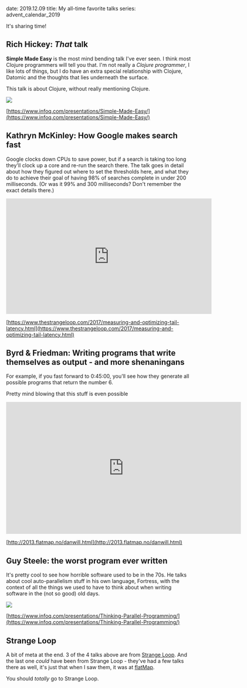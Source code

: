 date: 2019.12.09
title: My all-time favorite talks
series: advent_calendar_2019

It's sharing time!

## Rich Hickey: _That_ talk

**Simple Made Easy** is the most mind bending talk I've ever seen. I think most Clojure programmers will tell you that. I'm not really a _Clojure programmer_, I like lots of things, but I do have an extra special relationship with Clojure, Datomic and the thoughts that lies underneath the surface.

This talk is about Clojure, without really mentioning Clojure.

<a href="https://www.infoq.com/presentations/Simple-Made-Easy/">
<p><img src="/static/posts/all_time_favorite_talks/simple_made_easy.jpg">


[https://www.infoq.com/presentations/Simple-Made-Easy/](https://www.infoq.com/presentations/Simple-Made-Easy/)

## Kathryn McKinley: How Google makes search fast

Google clocks down CPUs to save power, but if a search is taking too long they'll clock up a core and re-run the search there. The talk goes in detail about how they figured out where to set the thresholds here, and what they do to achieve their goal of having 98% of searches complete in under 200 milliseconds. (Or was it 99% and 300 milliseconds? Don't remember the exact details there.)

<iframe width="560" height="315" src="https://www.youtube.com/embed/_Zoa3xkzgFk" frameborder="0" allow="accelerometer; autoplay; encrypted-media; gyroscope; picture-in-picture" allowfullscreen></iframe>

[https://www.thestrangeloop.com/2017/measuring-and-optimizing-tail-latency.html](https://www.thestrangeloop.com/2017/measuring-and-optimizing-tail-latency.html)

## Byrd & Friedman: Writing programs that write themselves as output - and more shenaningans

For example, if you fast forward to 0:45:00, you'll see how they generate all possible programs that return the number 6.

Pretty mind blowing that this stuff is even possible

<iframe title="vimeo-player" src="https://player.vimeo.com/video/66548859" width="640" height="360" frameborder="0" allowfullscreen></iframe>

[http://2013.flatmap.no/danwill.html](http://2013.flatmap.no/danwill.html)

## Guy Steele: the worst program ever written

It's pretty cool to see how horrible software used to be in the 70s. He talks about cool auto-parallelism stuff in his own language, Fortress, with the context of all the things we used to have to think about when writing software in the (not so good) old days.

<a href="https://www.infoq.com/presentations/Thinking-Parallel-Programming/">
<p><img src="/static/posts/all_time_favorite_talks/parallell_programming.jpg">

[https://www.infoq.com/presentations/Thinking-Parallel-Programming/](https://www.infoq.com/presentations/Thinking-Parallel-Programming/)

## Strange Loop

A bit of meta at the end. 3 of the 4 talks above are from [Strange Loop](https://thestrangeloop.com/). And the last one _could_ have been from Strange Loop - they've had a few talks there as well, it's just that when I saw them, it was at [flatMap](https://flatmap.no).

You should _totally_ go to Strange Loop.